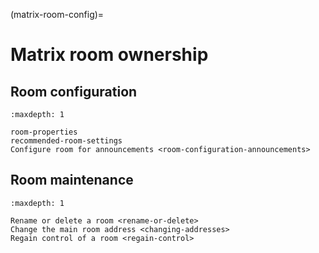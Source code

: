 (matrix-room-config)=
# Matrix room ownership


## Room configuration

```{toctree}
:maxdepth: 1

room-properties
recommended-room-settings
Configure room for announcements <room-configuration-announcements>
```


## Room maintenance

```{toctree}
:maxdepth: 1

Rename or delete a room <rename-or-delete>
Change the main room address <changing-addresses>
Regain control of a room <regain-control>
```

